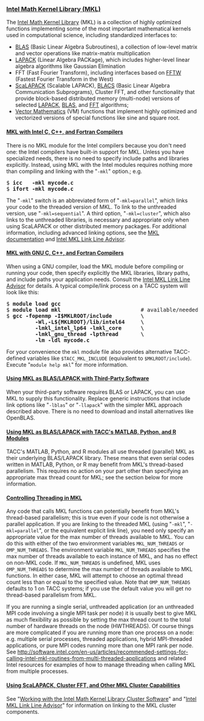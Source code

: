 
### [Intel Math Kernel Library (MKL)](#mkl)

The [Intel Math Kernel Library](http://software.intel.com/intel-mkl) (MKL) is a collection of highly optimized functions implementing some of the most important mathematical kernels used in computational science, including standardized interfaces to:

* [BLAS](http://netlib.org/blas) (Basic Linear Algebra Subroutines), a collection of low-level matrix and vector operations like matrix-matrix multiplication 
* [LAPACK](http://netlib.org/lapack) (Linear Algebra PACKage), which includes higher-level linear algebra algorithms like Gaussian Elimination
* FFT (Fast Fourier Transform), including interfaces based on [FFTW](http://fftw.org) (Fastest Fourier Transform in the West)
* [ScaLAPACK](http://netlib.org/scalapack) (Scalable LAPACK), [BLACS](http://netlib.org/blacs) (Basic Linear Algebra Communication Subprograms), Cluster FFT, and other functionality that provide block-based distributed memory (multi-node) versions of selected [LAPACK](https://software.intel.com/en-us/mkl-developer-reference-c-lapack-routines), [BLAS](https://software.intel.com/en-us/mkl-developer-reference-c-blas-and-sparse-blas-routines), and [FFT](https://software.intel.com/en-us/mkl-developer-reference-c-fft-functions) algorithms;
* [Vector Mathematics](http://software.intel.com/en-us/node/521751) (VM) functions that implement highly optimized and vectorized versions of special functions like sine and square root.

#### [MKL with Intel C, C++, and Fortran Compilers](#mkl-intel)

There is no MKL module for the Intel compilers because you don't need one: the Intel compilers have built-in support for MKL. Unless you have specialized needs, there is no need to specify include paths and libraries explicitly. Instead, using MKL with the Intel modules requires nothing more than compiling and linking with the <span style="white-space: nowrap;">"`-mkl`"</span> option.; e.g.

<pre class="cmd-line">
$ <b>icc   -mkl mycode.c</b>
$ <b>ifort -mkl mycode.c</b></pre>

The "`-mkl`" switch is an abbreviated form of <span style="white-space: nowrap;">"`-mkl=parallel`"</span>, which links your code to the threaded version of MKL. To link to the unthreaded version, use <span style="white-space: nowrap;">"`-mkl=sequential`"</span>. A third option, <span style="white-space: nowrap;">"`-mkl=cluster`"</span>, which also links to the unthreaded libraries, is necessary and appropriate only when using ScaLAPACK or other distributed memory packages. For additional information, including advanced linking options, see the [MKL documentation](http://software.intel.com/intel-mkl) and [Intel MKL Link Line Advisor](http://software.intel.com/en-us/articles/intel-mkl-link-line-advisor).


#### [MKL with GNU C, C++, and Fortran Compilers](#mkl-gnu)

When using a GNU compiler, load the MKL module before compiling or running your code, then specify explicitly the MKL libraries, library paths, and include paths your application needs. Consult the [Intel MKL Link Line Advisor](http://software.intel.com/en-us/articles/intel-mkl-link-line-advisor) for details. A typical compile/link process on a TACC system will look like this:

<pre class="cmd-line">
$ <b>module load gcc</b>
$ <b>module load mkl</b>                         # available/needed only for GNU compilers
$ <b>gcc -fopenmp -I$MKLROOT/include         \
		 -Wl,-L${MKLROOT}/lib/intel64     \
		 -lmkl_intel_lp64 -lmkl_core      \
		 -lmkl_gnu_thread -lpthread       \
		 -lm -ldl mycode.c</b>
</pre>

For your convenience the `mkl` module file also provides alternative TACC-defined variables like `$TACC_MKL_INCLUDE` (equivalent to `$MKLROOT/include`). Execute "`module help mkl`" for more information.

#### [Using MKL as BLAS/LAPACK with Third-Party Software](#mkl-thirdparty)

When your third-party software requires BLAS or LAPACK, you can use MKL to supply this functionality. Replace generic instructions that include link options like <span style="white-space: nowrap;">"`-lblas`"</span> or <span style="white-space: nowrap;">"`-llapack`"</span> with the simpler MKL approach described above. There is no need to download and install alternatives like OpenBLAS.

#### [Using MKL as BLAS/LAPACK with TACC's MATLAB, Python, and R Modules](#mkl-tacc)

TACC's MATLAB, Python, and R modules all use threaded (parallel) MKL as their underlying BLAS/LAPACK library. These means that even serial codes written in MATLAB, Python, or R may benefit from MKL's thread-based parallelism. This requires no action on your part other than specifying an appropriate max thread count for MKL; see the section below for more information.

#### [Controlling Threading in MKL](#mkl-threading)

Any code that calls MKL functions can potentially benefit from MKL's thread-based parallelism; this is true even if your code is not otherwise a parallel application. If you are linking to the threaded MKL (using <span style="white-space: nowrap;">"`-mkl`"</span>, <span style="white-space: nowrap;">"`-mkl=parallel`"</span>, or the equivalent explicit link line), you need only specify an appropriate value for the max number of threads available to MKL. You can do this with either of the two environment variables `MKL_NUM_THREADS` or `OMP_NUM_THREADS`. The environment variable `MKL_NUM_THREADS` specifies the max number of threads available to each instance of MKL, and has no effect on non-MKL code. If `MKL_NUM_THREADS` is undefined, MKL uses `OMP_NUM_THREADS` to determine the max number of threads available to MKL functions. In either case, MKL will attempt to choose an optimal thread count less than or equal to the specified value. Note that `OMP_NUM_THREADS` defaults to 1 on TACC systems; if you use the default value you will get no thread-based parallelism from MKL.

If you are running a single serial, unthreaded application (or an unthreaded MPI code involving a single MPI task per node) it is usually best to give MKL as much flexibility as possible by setting the max thread count to the total number of hardware threads on the node (HWTHREADS). Of course things are more complicated if you are running more than one process on a node: e.g. multiple serial processes, threaded applications, hybrid MPI-threaded applications, or pure MPI codes running more than one MPI rank per node. See <http://software.intel.com/en-us/articles/recommended-settings-for-calling-intel-mkl-routines-from-multi-threaded-applications> and related Intel resources for examples of how to manage threading when calling MKL from multiple processes. 

#### [Using ScaLAPACK, Cluster FFT, and Other MKL Cluster Capabilities](#mkl-othercapabilities)

See "[Working with the Intel Math Kernel Library Cluster Software](https://software.intel.com/en-us/mkl-linux-developer-guide-working-with-the-intel-math-kernel-library-cluster-software)" and "[Intel MKL Link Line Advisor](http://software.intel.com/en-us/articles/intel-mkl-link-line-advisor)" for information on linking to the MKL cluster components.
